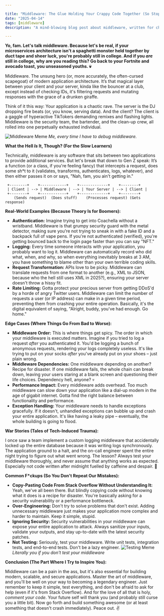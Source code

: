 ```yaml
---

title: "Middleware: The Glue Holding Your Crappy Code Together (So Stop Complaining)"
date: "2025-04-14"
tags: [middleware]
description: "A mind-blowing blog post about middleware, written for chaotic Gen Z engineers. Prepare to have your brain roasted (lightly)."

---
```


**Yo, fam. Let's talk middleware. Because let's be real, if your microservices architecture isn't a spaghetti monster held together by duct tape and sheer luck, you're probably still in college. And if you *are* still in college, why are you reading this? Go back to your Fortnite and avocado toast, you unseasoned youths. 💀**

Middleware. The unsung hero (or, more accurately, the often-cursed scapegoat) of modern application architecture. It’s that magical layer between your client and your server, kinda like the bouncer at a club, except instead of checking IDs, it's filtering requests and mutating responses with the grace of a drunken giraffe.

Think of it this way: Your application is a chaotic rave. The server is the DJ dropping fire beats (or, you know, serving data). And the client? The client is a gaggle of hyperactive TikTokers demanding remixes and flashing lights. Middleware is the security team, the bartender, and the clean-up crew, all rolled into one perpetually exhausted individual.

![Middleware Meme](https://i.imgflip.com/390y11.jpg)
*Me, every time I have to debug middleware.*

**What the Hell *Is* It, Though? (For the Slow Learners)**

Technically, middleware is any software that sits between two applications to provide additional services. But let's break that down to Gen Z speak: It’s a function (or a class, if you're feeling fancy) that intercepts a request, does some sh*t to it (validates, transforms, authenticates, logs, whatever), and then either passes it on or says, "Nah, fam, you ain't getting in."

```ascii
 +--------+    +------------+    +-------------+    +--------+
 | Client | --> | Middleware | --> | Your Server | --> | Client |
 +--------+    +------------+    +-------------+    +--------+
    (Sends request)  (Does stuff)    (Processes request) (Gets response)
```

**Real-World Examples (Because Theory Is for Boomers):**

*   **Authentication:** Imagine trying to get into Coachella without a wristband. Middleware is that grumpy security guard with the metal detector, making sure you're not trying to sneak in with a fake ID and a backpack full of vape pens. If you're not authenticated (verified), you're getting bounced back to the login page faster than you can say "NFT."
*   **Logging:** Every time someone interacts with your application, you probably want to log it. Middleware can automatically record who did what, when, and why, so when everything inevitably breaks at 3 AM, you have something to blame other than your own terrible coding skills.
*   **Request Transformation:** APIs love to be picky. Middleware can translate requests from one format to another (e.g., XML to JSON, because who the hell still uses XML in 2025?), ensuring your server doesn't throw a hissy fit.
*   **Rate Limiting:** Gotta protect your precious server from getting DDoS'd by a horde of angry Twitter users. Middleware can limit the number of requests a user (or IP address) can make in a given time period, preventing them from crashing your entire operation. Basically, it's the digital equivalent of saying, "Alright, buddy, you've had enough. Go home."

**Edge Cases (Where Things Go From Bad to Worse):**

*   **Middleware Order:** This is where things get spicy. The order in which your middleware is executed matters. Imagine if you tried to log a request *after* you authenticated it. You'd be logging a bunch of anonymous requests, rendering your logs completely useless. It's like trying to put on your socks *after* you've already put on your shoes – just plain wrong.
*   **Middleware Dependencies:** One middleware depending on another? Recipe for disaster. If one middleware fails, the whole chain can break down, leaving your users staring at a blank screen and questioning their life choices. Dependency hell, anyone? 💀
*   **Performance Impact:** Every middleware adds overhead. Too much middleware can slow down your application like a dial-up modem in the age of gigabit internet. Gotta find the right balance between functionality and performance.
*   **Exception Handling:** Your middleware needs to handle exceptions gracefully. If it doesn't, unhandled exceptions can bubble up and crash your entire application. It's like having a leaky pipe – eventually, the whole building is going to flood.

**War Stories (Tales of Tech-Induced Trauma):**

I once saw a team implement a custom logging middleware that accidentally locked up the entire database because it was writing logs synchronously. The application ground to a halt, and the on-call engineer spent the entire night trying to figure out what went wrong. The lesson? Always test your middleware thoroughly, and never assume that anything works as expected. Especially not code written after midnight fuelled by caffeine and despair. 🙏

**Common F\*ckups (So You Don't Repeat Our Mistakes):**

*   **Copy-Pasting Code From Stack Overflow Without Understanding It:** Yeah, we've all been there. But blindly copying code without knowing what it does is a recipe for disaster. You're basically asking for a security vulnerability or a performance bottleneck.
*   **Over-Engineering:** Don't try to solve problems that don't exist. Adding unnecessary middleware just makes your application more complex and harder to maintain. Keep it simple, stupid.
*   **Ignoring Security:** Security vulnerabilities in your middleware can expose your entire application to attack. Always sanitize your inputs, validate your outputs, and stay up-to-date with the latest security patches.
*   **Not Testing:** Seriously, test your middleware. Write unit tests, integration tests, and end-to-end tests. Don't be a lazy engineer.
    ![Testing Meme](https://imgflip.com/i/22k8s0)
    *Literally you if you don't test your middleware*

**Conclusion (The Part Where I Try to Inspire You):**

Middleware can be a pain in the ass, but it's also essential for building modern, scalable, and secure applications. Master the art of middleware, and you'll be well on your way to becoming a legendary engineer. Just remember to keep it simple, test everything, and don't be afraid to ask for help (even if it's from Stack Overflow). And for the love of all that is holy, *comment your code*. Your future self will thank you (and probably still curse you a little bit). Now go forth and build something awesome (or at least something that doesn't crash immediately). Peace out. ✌️
